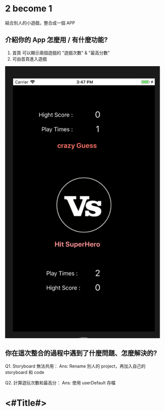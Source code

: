 #  2 become 1
結合別人的小遊戲，整合成一個 APP

## 介紹你的 App 怎麼用 / 有什麼功能?
1. 首頁 可以顯示兩個遊戲的 "遊戲次數" & "最高分數"
2. 可由首頁進入遊戲

![App screen](App_screen.png)



## 你在這次整合的過程中遇到了什麼問題、怎麼解決的?
Q1. Storyboard 無法共用：
Ans:  Rename 別人的 project，再加入自己的 storyboard 和 code 

Q2. 計算遊玩次數和最高分：
Ans: 使用 userDefault 存檔

#  <#Title#>

